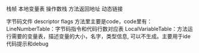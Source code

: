 栈帧
本地变量表
操作数栈
方法返回地址
动态链接

字节码文件
descriptor
flags
方法里主要是code，code里有：
LineNumberTable：字节码指令和代码行数对应表
LocalVariableTable：方法运行需要的变量表，描述变量的大小，名字，类型信息, 可以不生成。主要用于ide代码提示和debug
